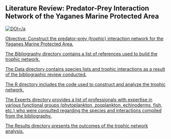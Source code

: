 ## Literature Review: Predator-Prey Interaction Network of the Yaganes Marine Protected Area
<a href="https://zenodo.org/doi/10.5281/zenodo.10696830"><img src="https://zenodo.org/badge/552628591.svg" alt="DOI"></a 

Objective: Construct the predator-prey (trophic) interaction network for the Yaganes Marine Protected Area.

The Bibliography directory contains a list of references used to build the trophic network.

The Data directory contains species lists and trophic interactions as a result of the bibliographic review conducted.

The R directory includes the code used to construct and analyze the trophic network.

The Experts directory provides a list of professionals with expertise in various functional groups (phytoplankton, zooplankton, echinoderms, fish, etc.) who were consulted regarding the species and interactions compiled from the bibliography.

The Results directory presents the outcomes of the trophic network analysis.
